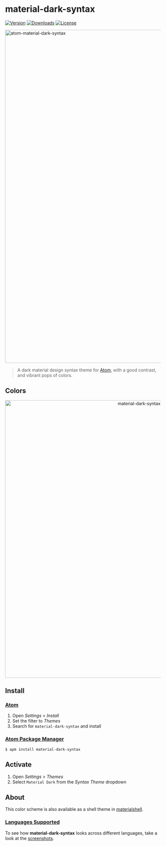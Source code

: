# material-dark-syntax

[![Version](https://img.shields.io/apm/v/material-dark-syntax.svg?style=flat-square)](https://github.com/carloscuesta/material-syntax)
[![Downloads](https://img.shields.io/apm/dm/material-dark-syntax.svg?style=flat-square)](https://atom.io/themes/material-dark-syntax)
[![License](https://img.shields.io/apm/l/vim-mode.svg?style=flat-square)](https://atom.io/themes/material-dark-syntax)

<img src="https://cloud.githubusercontent.com/assets/7629661/22897530/50741c02-f224-11e6-89b8-14c35fc71c8b.gif" alt="atom-material-dark-syntax" width="1075">

> A dark material design syntax theme for [Atom](https://atom.io), with a good contrast, and vibrant pops of colors.

## Colors

<p align="center">
    <img src="https://cloud.githubusercontent.com/assets/7629661/22863696/867da988-f145-11e6-9406-a47f099cdc42.png" width="896" alt="material-dark-syntax colors">
</p>

## Install

### [Atom](https://atom.io)

1. Open *Settings* > *Install*
2. Set the filter to *Themes*
3. Search for `material-dark-syntax` and install

### [Atom Package Manager](https://github.com/atom/apm)

```shell
$ apm install material-dark-syntax
```

## Activate

1. Open *Settings* > *Themes*
2. Select `Material Dark` from the *Syntax Theme* dropdown

## About

This color scheme is also available as a shell theme in [materialshell](https://github.com/carloscuesta/materialshell).

### [Languages Supported](https://github.com/carloscuesta/material-syntax/blob/master/screenshots.md)

To see how **material-dark-syntax** looks across different languages, take a look at the [screenshots](https://github.com/carloscuesta/material-syntax/blob/master/screenshots.md).
